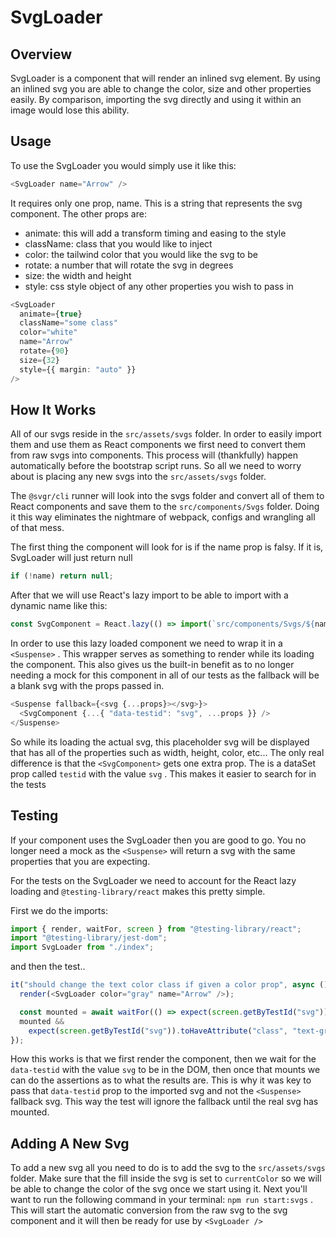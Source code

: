 # SvgLoader

## Overview

SvgLoader is a component that will render an inlined svg element. By using an inlined svg you are able to change the color, size and other properties easily. By comparison, importing the svg directly and using it within an image would lose this ability.

## Usage

To use the SvgLoader you would simply use it like this:

```typescript
<SvgLoader name="Arrow" />
```

It requires only one prop, name. This is a string that represents the svg component. The other props are:

- animate: this will add a transform timing and easing to the style
- className: class that you would like to inject
- color: the tailwind color that you would like the svg to be
- rotate: a number that will rotate the svg in degrees
- size: the width and height
- style: css style object of any other properties you wish to pass in

```typescript
<SvgLoader
  animate={true}
  className="some class"
  color="white"
  name="Arrow"
  rotate={90}
  size={32}
  style={{ margin: "auto" }}
/>
```

## How It Works

All of our svgs reside in the `src/assets/svgs` folder. In order to easily import them and use them as React components we first need to convert them from raw svgs into components. This process will (thankfully) happen automatically before the bootstrap script runs. So all we need to worry about is placing any new svgs into the `src/assets/svgs` folder.

The `@svgr/cli` runner will look into the svgs folder and convert all of them to React components and save them to the `src/components/Svgs` folder. Doing it this way eliminates the nightmare of webpack, configs and wrangling all of that mess.

The first thing the component will look for is if the name prop is falsy. If it is, SvgLoader will just return null

```typescript
if (!name) return null;
```

After that we will use React's lazy import to be able to import with a dynamic name like this:

```typescript
const SvgComponent = React.lazy(() => import(`src/components/Svgs/${name}`));
```

In order to use this lazy loaded component we need to wrap it in a `<Suspense>` . This wrapper serves as something to render while its loading the component. This also gives us the built-in benefit as to no longer needing a mock for this component in all of our tests as the fallback will be a blank svg with the props passed in.

```typescript
<Suspense fallback={<svg {...props}></svg>}>
  <SvgComponent {...{ "data-testid": "svg", ...props }} />
</Suspense>
```

So while its loading the actual svg, this placeholder svg will be displayed that has all of the properties such as width, height, color, etc... The only real difference is that the `<SvgComponent>` gets one extra prop. The is a dataSet prop called `testid` with the value `svg` . This makes it easier to search for in the tests

## Testing

If your component uses the SvgLoader then you are good to go. You no longer need a mock as the `<Suspense>` will return a svg with the same properties that you are expecting.

For the tests on the SvgLoader we need to account for the React lazy loading and `@testing-library/react` makes this pretty simple.

First we do the imports:

```typescript
import { render, waitFor, screen } from "@testing-library/react";
import "@testing-library/jest-dom";
import SvgLoader from "./index";
```

and then the test..

```typescript
it("should change the text color class if given a color prop", async () => {
  render(<SvgLoader color="gray" name="Arrow" />);

  const mounted = await waitFor(() => expect(screen.getByTestId("svg")));
  mounted &&
    expect(screen.getByTestId("svg")).toHaveAttribute("class", "text-gray");
});
```

How this works is that we first render the component, then we wait for the `data-testid` with the value `svg` to be in the DOM, then once that mounts we can do the assertions as to what the results are. This is why it was key to pass that `data-testid` prop to the imported svg and not the `<Suspense>` fallback svg. This way the test will ignore the fallback until the real svg has mounted.

## Adding A New Svg

To add a new svg all you need to do is to add the svg to the `src/assets/svgs` folder. Make sure that the fill inside the svg is set to `currentColor` so we will be able to change the color of the svg once we start using it. Next you'll want to run the following command in your terminal: `npm run start:svgs` . This will start the automatic conversion from the raw svg to the svg component and it will then be ready for use by `<SvgLoader />`
